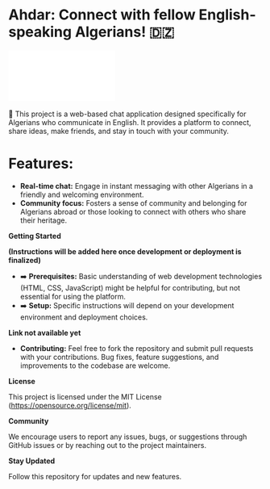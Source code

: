 
# Ahdar: Connect with fellow English-speaking Algerians! 🇩🇿

![alt text](https://github.com/ob-cell/Ahdar/blob/main/src/img/logo.png)

🌟 This project is a web-based chat application designed specifically for Algerians who communicate in English. It provides a platform to connect, share ideas, make friends, and stay in touch with your community.

# Features:

* **Real-time chat:** Engage in instant messaging with other Algerians in a friendly and welcoming environment.
* **Community focus:** Fosters a sense of community and belonging for Algerians abroad or those looking to connect with others who share their heritage.

**Getting Started**

**(Instructions will be added here once development or deployment is finalized)**

* ➡️ **Prerequisites:** Basic understanding of web development technologies (HTML, CSS, JavaScript) might be helpful for contributing, but not essential for using the platform.
* ➡️ **Setup:** Specific instructions will depend on your development environment and deployment choices.

**Link not available yet**

* **Contributing:** Feel free to fork the repository and submit pull requests with your contributions. Bug fixes, feature suggestions, and improvements to the codebase are welcome.

**License**

This project is licensed under the MIT License (https://opensource.org/license/mit).

**Community**

We encourage users to report any issues, bugs, or suggestions through GitHub issues or by reaching out to the project maintainers.

**Stay Updated**

Follow this repository for updates and new features.
